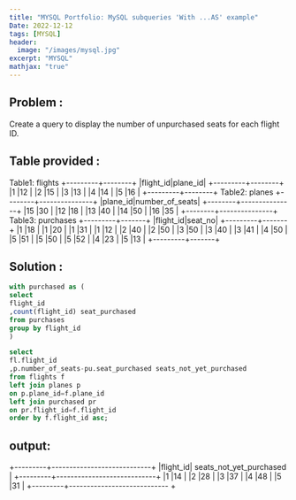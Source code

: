 ```yaml
---
title: "MYSQL Portfolio: MySQL subqueries 'With ...AS' example"
Date: 2022-12-12
tags: [MYSQL]
header:
  image: "/images/mysql.jpg"
excerpt: "MYSQL"
mathjax: "true"
---
```



## Problem :
Create a query to display the number of unpurchased seats for each flight ID.

## Table provided :
Table1: flights
+---------+--------+
|flight_id|plane_id|
+---------+--------+
|1        |12      |
|2        |15      |
|3        |13      |
|4        |14      |
|5        |16      |
+---------+--------+
Table2: planes
+--------+---------------+
|plane_id|number_of_seats|
+--------+---------------+
|15      |30             |
|12      |18             |
|13      |40             |
|14      |50             |
|16      |35             |
+--------+---------------+
Table3: purchases
+---------+-------+
|flight_id|seat_no|
+---------+-------+
|1        |18     |
|1        |20     |
|1        |31     |
|1        |12     |
|2        |40     |
|2        |50     |
|3        |50     |
|3        |40     |
|3        |41     |
|4        |50     |
|5        |51     |
|5        |50     |
|5        |52     |
|4        |23     |
|5        |13     |
+---------+-------+

## Solution :

```sql
with purchased as (
select
flight_id
,count(flight_id) seat_purchased
from purchases
group by flight_id
)

select
fl.flight_id
,p.number_of_seats-pu.seat_purchased seats_not_yet_purchased
from flights f
left join planes p
on p.plane_id=f.plane_id
left join purchased pr
on pr.flight_id=f.flight_id
order by f.flight_id asc;
```

## output:

+---------+----------------------------+
|flight_id| seats_not_yet_purchased    |
+---------+----------------------------+
|1        |14                          |
|2        |28                          |
|3        |37                          |
|4        |48                          |
|5        |31                          |
+---------+---------------------------- +
